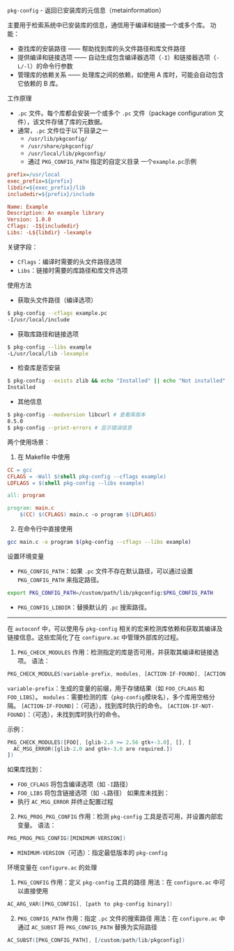 `pkg-config` - 返回已安装库的元信息（metainformation）

主要用于检索系统中已安装库的信息，通信用于编译和链接一个或多个库。
功能：
- 查找库的安装路径 —— 帮助找到库的头文件路径和库文件路径
- 提供编译和链接选项 —— 自动生成包含编译器选项（`-I`）和链接器选项（`-L/-l`）的命令行参数
- 管理库的依赖关系 —— 处理库之间的依赖，如使用 A 库时，可能会自动包含它依赖的 B 库。

工作原理
- `.pc` 文件。每个库都会安装一个或多个 `.pc` 文件（package configuration 文件），该文件存储了库的元数据。
- 通常，`.pc` 文件位于以下目录之一
	- `/usr/lib/pkgconfig/`
	- `/usr/share/pkgconfig/`
	- `/usr/local/lib/pkgconfig/`
	- 通过 `PKG_CONFIG_PATH` 指定的自定义目录
一个`example.pc`示例
```ini
prefix=/usr/local
exec_prefix=${prefix}
libdir=${exec_prefix}/lib
includedir=${prefix}/include

Name: Example
Description: An example library
Version: 1.0.0
Cflags: -I${includedir}
Libs: -L${libdir} -lexample
```
关键字段：
- `Cflags`：编译时需要的头文件路径选项
- `Libs`：链接时需要的库路径和库文件选项

使用方法
- 获取头文件路径（编译选项）
```bash
$ pkg-config --cflags example.pc
-I/usr/local/include
```

- 获取库路径和链接选项
```bash
$ pkg-config --libs example
-L/usr/local/lib -lexample
```

- 检查库是否安装
```bash
$ pkg-config --exists zlib && echo "Installed" || echo "Not installed"
Installed
```

- 其他信息
```bash
$ pkg-config --modversion libcurl # 查看库版本
8.5.0
$ pkg-config --print-errors # 显示错误信息
```

两个使用场景：
1. 在 Makefile 中使用
```Makefile
CC = gcc
CFLAGS = -Wall $(shell pkg-config --cflags example)
LDFLAGS = $(shell pkg-config --libs example)

all: program

program: main.c
	$(CC) $(CFLAGS) main.c -o program $(LDFLAGS)
```

2. 在命令行中直接使用
```bash
gcc main.c -o program $(pkg-config --cflags --libs example)
```

设置环境变量
- `PKG_CONFIG_PATH`：如果 `.pc` 文件不存在默认路径，可以通过设置 `PKG_CONFIG_PATH` 来指定路径。
```bash
export PKG_CONFIG_PATH=/custom/path/lib/pkgconfig:$PKG_CONFIG_PATH
```
- `PKG_CONFIG_LIBDIR`：替换默认的 `.pc` 搜索路径。

---
在 `autoconf` 中，可以使用与 `pkg-config` 相关的宏来检测库依赖和获取其编译及链接信息。这些宏简化了在 `configure.ac` 中管理外部库的过程。
1. `PKG_CHECK_MODULES`
作用：检测指定的库是否可用，并获取其编译和链接选项。
语法：
```m4
PKG_CHECK_MODULES(variable-prefix, modules, [ACTION-IF-FOUND], [ACTION-IF-NOT-FOUND])
```
`variable-prefix`：生成的变量的前缀，用于存储结果（如 `FOO_CFLAGS` 和 `FOO_LIBS`）。
`modules`：需要检测的库（`pkg-config`模块名），多个库用空格分隔。
`[ACTION-IF-FOUND]`：（可选），找到库时执行的命令。
`[ACTION-IF-NOT-FOUND]`：（可选），未找到库时执行的命令。

示例：
```m4
PKG_CHECK_MODULES([FOO], [glib-2.0 >= 2.56 gtk+-3.0], [], [
  AC_MSG_ERROR([glib-2.0 and gtk+-3.0 are required.])
])
```
如果库找到：
- `FOO_CFLAGS` 将包含编译选项（如 `-I`路径）
- `FOO_LIBS` 将包含链接选项（如 `-L`路径）
如果库未找到：
- 执行 `AC_MSG_ERROR` 并终止配置过程

2. `PKG_PROG_PKG_CONFIG`
作用：检测 `pkg-config` 工具是否可用，并设置内部宏变量。
语法：
```m4
PKG_PROG_PKG_CONFIG([MINIMUM-VERSION])
```
- `MINIMUM-VERSION`（可选）：指定最低版本的 `pkg-config`

环境变量在 `configure.ac` 的处理
1. `PKG_CONFIG`
作用：定义 `pkg-config` 工具的路径
用法：在 `configure.ac` 中可以直接使用
```m4
AC_ARG_VAR([PKG_CONFIG], [path to pkg-config binary])
```

2. `PKG_CONFIG_PATH`
作用：指定 `.pc` 文件的搜索路径
用法：在 `configure.ac` 中通过 `AC_SUBST` 将 `PKG_CONFIG_PATH` 替换为实际路径
```m4
AC_SUBST([PKG_CONFIG_PATH], [/custom/path/lib/pkgconfig])
```